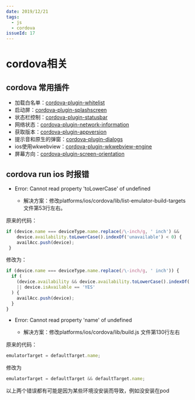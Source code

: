 ```yaml
---
date: 2019/12/21
tags:
  - js
  - cordova
issueId: 17
---
```

# cordova相关

## cordova 常用插件

- 加载白名单：[cordova-plugin-whitelist](https://github.com/apache/cordova-plugin-whitelist)
- 启动屏：[cordova-plugin-splashscreen](https://github.com/apache/cordova-plugin-splashscreen)
- 状态栏控制：[cordova-plugin-statusbar](https://github.com/apache/cordova-plugin-statusbar)
- 网络状态：[cordova-plugin-network-information](https://github.com/apache/cordova-plugin-network-information)
- 获取版本：[cordova-plugin-appversion](https://github.com/Rareloop/cordova-plugin-app-version)
- 提示音和原生的弹窗：[cordova-plugin-dialogs](https://github.com/apache/cordova-plugin-dialogs)
- ios使用wkwebview：[cordova-plugin-wkwebview-engine](https://github.com/apache/cordova-plugin-wkwebview-engine)
- 屏幕方向：[cordova-plugin-screen-orientation](https://github.com/apache/cordova-plugin-screen-orientation)

## cordova run ios 时报错

- Error: Cannot read property 'toLowerCase' of undefined

  - 解决方案：修改platforms/ios/cordova/lib/list-emulator-build-targets文件第53行左右。

原来的代码：

```js
if (device.name === deviceType.name.replace(/\-inch/g, ' inch') &&
    device.availability.toLowerCase().indexOf('unavailable') < 0) {
    availAcc.push(device);
 }
```

修改为：

```js
if (device.name === deviceType.name.replace(/\-inch/g, ' inch')) {
  if (
    (device.availability && device.availability.toLowerCase().indexOf('unavailable') < 0)
    || device.isAvailable == 'YES'
  ) {
    availAcc.push(device);
  }
}
```

- Error: Cannot read property 'name' of undefined

  - 解决方案：修改platforms/ios/cordova/lib/build.js 文件第130行左右

原来的代码：

```js
emulatorTarget = defaultTarget.name;
```

修改为

```js
emulatorTarget = defaultTarget && defaultTarget.name;
```

以上两个错误都有可能是因为某些环境没安装而导致，例如没安装在pod

